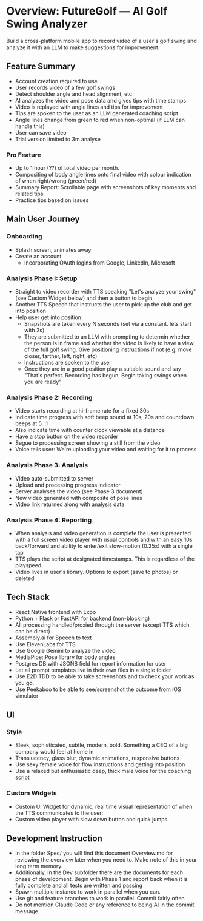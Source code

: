 
# Overview: FutureGolf — AI Golf Swing Analyzer 

Build a cross-platform mobile app to record video of a user's golf swing and analyze it with an LLM to make suggestions for improvement. 

## Feature Summary
* Account creation required to use
* User records video of a few golf swings
* Detect shoulder angle and head alignment, etc
* AI analyzes the video and pose data and gives tips with time stamps
* Video is replayed with angle lines and tips for improvement
* Tips are spoken to the user as an LLM generated coaching script
* Angle lines change from green to red when non-optimal (if LLM can handle this)
* User can save video
* Trial version limited to 3m analyse
### Pro Feature
* Up to 1 hour (??) of total video per month. 
* Compositing of body angle lines onto final video with colour indication of when right/wrong (green/red)
* Summary Report: Scrollable page with screenshots of key moments and related tips
* Practice tips based on issues

## Main User Journey
### Onboarding
* Splash screen, animates away
* Create an account
	* Incorporating OAuth logins from Google, LinkedIn, Microsoft
### Analysis Phase I: Setup
* Straight to video recorder with TTS speaking "Let's analyze your swing" (see Custom Widget below) and then a button to begin
* Another TTS Speech that instructs the user to pick up the club and get into position
* Help user get into position: 
	* Snapshots are taken every N seconds (set via a constant. lets start with 2s) 
	* They are submitted to an LLM with prompting to determin whether the person is in frame and whether the video is likely to have a view of the full golf swing. Give positioning instructions if not (e.g. move closer, farther, left, right, etc)
	* Instructions are spoken to the user
	* Once they are in a good position play a suitable sound and say "That's perfect. Recording has begun. Begin taking swings when you are ready"

### Analysis Phase 2: Recording
* Video starts recording at hi-frame rate for a fixed 30s 
* Indicate time progress with soft beep sound at 10s, 20s and countdown beeps at 5...1
* Also indicate time with counter clock viewable at a distance
* Have a stop button on the video recorder
* Segue to processing screen showing a still from the video
* Voice tells user: We're uploading your video and waiting for it to process

### Analysis Phase 3: Analysis
* Video auto-submitted to server
* Upload and processing progress indicator
* Server analyses the video (see Phase 3 document)
* New video generated with composite of pose lines
* Video link returned along with analysis data

### Analysis Phase 4: Reporting
* When analysis and video generation is complete the user is presented with a full screen video player with usual controls and with an easy 10s back/forward and ability to enter/exit slow-motion (0.25x) with a single tap
* TTS plays the script at designated timestamps. This is regardless of the playspeed 
* Video lives in user's library. Options to export (save to photos) or deleted

## Tech Stack
* React Native frontend with Expo
* Python + Flask or FastAPI for backend (non-blocking)
* All processing handled/proxied through the server (except TTS which can be direct)
* Assembly.ai for Speech to text
* Use ElevenLabs for TTS
* Use Google Gemini to analyze the video
* MediaPipe::Pose library for body angles
* Postgres DB with JSONB field for report information for user
* Let all prompt templates live in their own files in a single folder
* Use E2D TDD to be able to take screenshots and to check your work as you go.
* Use Peekaboo to be able to see/screenshot the outcome from iOS simulator

## UI

### Style
* Sleek, sophisticated, subtle, modern, bold. Something a CEO of a big company would feel at home in
* Translucency, glass blur, dynamic animations, responsive buttons
* Use sexy female voice for flow instructions and getting into position 
* Use a relaxed but enthusiastic deep, thick male voice for the coaching script

### Custom Widgets
* Custom UI Widget for dynamic, real time visual representation of when the TTS communicates to the user:
* Custom video player with slow down button and quick jumps.

## Development Instruction
* In the folder Spec/ you will find this document Overview.md for reviewing the overview later when you need to. Make note of this in your long term memory.
* Additionally, in the Dev subfolder there are the documents for each phase of development. Begin with Phase 1 and report back when it is fully complete and all tests are written and passing
* Spawn multiple instance to work in parallel when you can. 
* Use git and feature branches to work in parallel. Commit fairly often
* Do not mention Claude Code or any reference to being AI in the commit message.
